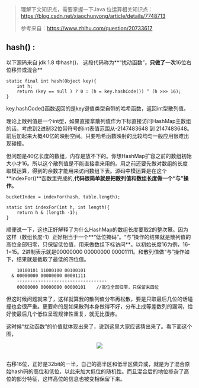 > 理解下文知识点，需要掌握一下Java 位运算相关知识点：https://blog.csdn.net/xiaochunyong/article/details/7748713
>
> 参考来自：https://www.zhihu.com/question/20733617

## hash() : 

以下源码来自 jdk 1.8 中hash()， 这段代码称为**“扰动函数”**，只做了一次**16位右位移异或混合**


``` 
static final int hash(Object key){
    int h;
    return (key == null ) ? 0 : (h = key.hashCode()) ^ (h >>> 16);
}
```

key.hashCode()函数返回的是key键值类型自带的哈希函数，返回int型散列值。

理论上散列值是一个int型，如果直接拿散列值作为下标直接访问HashMap主数组的话，考虑到2进制32位带符号的int表值范围从-2147483648 到 2147483648。前后加起来大概40亿的映射空间。只要哈希函数映射的比较均匀一般应用很难出现碰撞。

但问题是40亿长度的数组，内存是放不下的。你想HashMap扩容之前的数组初始大小才16。所以这个散列值是不能直接拿来用的。用之前还要先做对数组的长度取模运算，得到的余数才能用来访问数组下表。源码中模运算是在这个**indexFor()**函数里完成的,**代码很简单就是把散列值和数组长度做一个“与”操作。**

```
bucketIndex = indexFor(hash, table.length);

static int indexFor(int h, int length){
    return h & (length -1);
}
```

顺便说一下，这也正好解释了为什么HashMap的数组长度要取2的整次幂。因为这样（数组长度-1）正好相当于一个**“低位掩码”。“与”操作的结果就是散列值的高位全部归零，只保留低位值，用来做数组下标访问**。以初始长度16为例，16-1=15。2进制表示就是00000000 00000000 00001111。和散列值做“与”操作如下，结果就是截取了最低的四位值。

```
    10100101 11000100 00100101
  & 00000000 00000000 00001111
    ----------------------------------
    00000000 00000000 00000101    //高位全部归零，只保留末四位
```
但这时候问题就来了，这样就算我的散列值分布再松散，要是只取最后几位的话碰撞也会很严重。更要命的是如果散列本身做得不好，分布上成等差数列的漏洞，恰好使最后几个低位呈现规律性重复，就无比蛋疼。

这时候“扰动函数”的价值就体现出来了，说到这里大家应该猜出来了。看下面这个图，
<div align="center">
  <!-- <img src="../../pics/4acf898694b8fb53498542dc0c5f765a_hd.png" width=""/> -->
  <img src="https://tva1.sinaimg.cn/large/007S8ZIlgy1gf9n4ol0akj30ga09cmxw.jpg" width=""/>
</div><br>

右移16位，正好是32bit的一半，自己的高半区和低半区做异或，就是为了混合原始hash码的高位和低位，以此来加大低位的随机性。而且混合后的地位掺杂了高位的部分特征，这样高位的信息也被变相保留下来。

